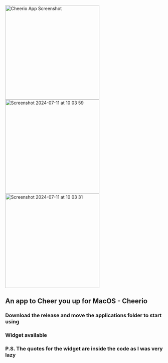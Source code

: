 <img src="https://github.com/toji-ut/Cheerio/assets/107822013/0ae64a5c-1fa5-4367-b7b4-068bd05e80b2" alt="Cheerio App Screenshot" width="300" height="auto" />

<img width="300" alt="Screenshot 2024-07-11 at 10 03 59" src="https://github.com/toji-ut/Cheerio/assets/107822013/ad34a89f-ce95-418f-b77d-71b71360d44f">

<img width="300" alt="Screenshot 2024-07-11 at 10 03 31" src="https://github.com/toji-ut/Cheerio/assets/107822013/f10a4c5f-dcbd-4ee3-89a3-b6f3e956534c">


## An app to Cheer you up for MacOS - Cheerio </br>
### Download the release and move the applications folder to start using </br>
### Widget available </br>
### P.S. The quotes for the widget are inside the code as I was very lazy
